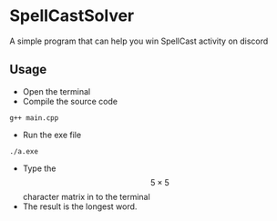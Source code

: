 # SpellCastSolver
A simple program that can help you win SpellCast activity on discord

## Usage
- Open the terminal
- Compile the source code
```
g++ main.cpp
```
- Run the exe file
```
./a.exe
```
- Type the $$5\times 5$$ character matrix in to the terminal
- The result is the longest word.
